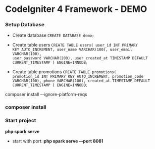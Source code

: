# CodeIgniter 4 Framework - DEMO

### Setup Database
- Create database
<code>CREATE DATABASE demo;</code>

- Create table users
<code>CREATE TABLE users(
    user_id INT PRIMARY KEY AUTO_INCREMENT,
    user_name VARCHAR(100),
    user_email VARCHAR(100),
    user_password VARCHAR(200),
    user_created_at TIMESTAMP DEFAULT CURRENT_TIMESTAMP
) ENGINE=INNODB;</code>

- Create table promotions
<code>CREATE TABLE promotions(
    promotion_id INT PRIMARY KEY AUTO_INCREMENT,
    promotion_code VARCHAR(100),
    phone VARCHAR(100),
    created_at TIMESTAMP DEFAULT CURRENT_TIMESTAMP
) ENGINE=INNODB;</code>

composer install --ignore-platform-reqs

### composer install
### Start project
**php spark serve**

- start with port:
**php spark serve --port 8081**